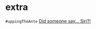 # extra

`#uppingTheAnte` [Did someone say... Siri?!](https://www.reddit.com/r/adventofcode/comments/k5jwgd/2020_day_2_shortcuts_did_someone_say_siri/)
